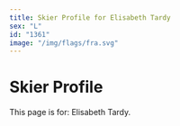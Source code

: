 ```yaml
---
title: Skier Profile for Elisabeth Tardy
sex: "L"
id: "1361"
image: "/img/flags/fra.svg" 
---
```


# Skier Profile

This page is for: Elisabeth Tardy.
    